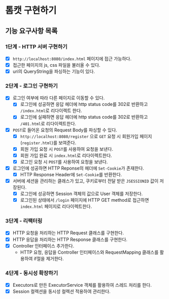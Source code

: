 # 톰캣 구현하기

## 기능 요구사항 목록
### 1단계 - HTTP 서버 구현하기
- [x] `http://localhost:8080/index.html` 페이지에 접근 가능하다.
- [x] 접근한 페이지의 js, css 파일을 불러올 수 있다.
- [x] uri의 QueryString을 파싱하는 기능이 있다.

### 2단계 - 로그인 구현하기
- [x] 로그인 여부에 따라 다른 페이지로 이동할 수 있다.
  - [x] 로그인에 성공하면 응답 헤더에 http status code를 302로 반환하고 `/index.html`로 리다이렉트 한다.
  - [x] 로그인에 실패하면 응답 헤더에 http status code를 302로 반환하고 `/401.html`로 리다이렉트한다.
- [x] `POST`로 들어온 요청의 Request Body를 파싱할 수 있다.
  - [x] `http://localhost:8080/register` 으로 `GET` 요청 시 회원가입 페이지(`register.html`)를 보여준다.
  - [x] 회원 가입 요청 시 `POST`를 사용하여 요청을 보낸다.
  - [x] 회원 가입 완료 시 `index.html`로 리다이렉트한다.
  - [x] 로그인 요청 시 `POST`를 사용하여 요청을 보낸다.
- [x] 로그인에 성공하면 HTTP Reponse의 헤더에 `Set-Cookie`가 존재한다.
  - [x] HTTP Response Header에 `Set-Cookie`를 반환한다.
- [x] 서버에 세션을 관리하는 클래스가 있고, 쿠키로부터 전달 받은 `JSESSIONID` 값이 저장된다.
  - [x] 로그인에 성공하면 Session 객체의 값으로 User 객체를 저장한다.
  - [x] 로그인된 상태에서 `/login` 페이지에 HTTP GET method로 접근하면 `index.html` 페이지로 리다이렉트한다.

### 3단계 - 리팩터링
- [x] HTTP 요청을 처리하는 HTTP Request 클래스를 구현한다.
- [x] HTTP 응답을 처리하는 HTTP Response 클래스를 구현한다.
- [x] Controller 인터페이스 추가한다.
  - HTTP 요청, 응답을 Controller 인터페이스와 RequestMapping 클래스를 활용하여 if절을 제거한다.

### 4단계 - 동시성 확장하기
- [x] Executors로 만든 ExecutorService 객체를 활용하여 스레드 처리를 한다.
- [x] Session 컬렉션을 동시성 컬렉션 적용하여 관리한다.
